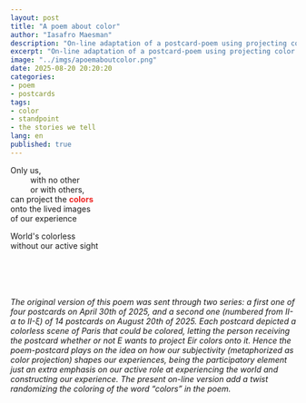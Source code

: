 ```yaml
---
layout: post
title: "A poem about color"
author: "Iasafro Maesman"
description: "On-line adaptation of a postcard-poem using projecting color as a metaphor of our active role in shaping our experiences."
excerpt: "On-line adaptation of a postcard-poem using projecting color as a metaphor of our active role in shaping our experiences."
image: "../imgs/apoemaboutcolor.png"
date: 2025-08-20 20:20:20
categories:
- poem
- postcards
tags:
- color
- standpoint
- the stories we tell
lang: en
published: true
---
```


<p style="white-space: nowrap;"> 
Only us,<br/>
&emsp;&emsp;&ensp;with no other<br/>
&emsp;&emsp;&ensp;or with others,<br/>
can project the <span id="colors" style="font-weight: bold;color:#ee2523;" onclick="ColorChange()">colors</span><br/>
onto the lived images<br/>
of our experience
</p>
<p style="white-space: nowrap;">
World's colorless<br/>
without our active sight
</p>
<br/>
<br/>
<br/>
<br/>
<div class="jumbotron abstract" style="font-style: italic;">
The original version of this poem was sent through two series: a first one of four postcards on April 30th of 2025, and a second one (numbered from II-α to II-ξ) of 14 postcards on August 20th of 2025. Each postcard depicted a colorless scene of Paris that could be colored, letting the person receiving the postcard whether or not E wants to project Eir colors onto it. Hence the poem-postcard plays on the idea on how our subjectivity (metaphorized as <i>color projection</i>) shapes our experiences, being the participatory element just an extra emphasis on our active role at experiencing the world and constructing our experience. The present on-line version add a twist randomizing the coloring of the word &ldquo;colors&rdquo; in the poem.
</div>
<script type="text/javascript">
<!--
function ColorChange() {
  document.getElementById("colors").style.color="rgb(" + Math.round(Math.random() * 255) + "," + Math.round(Math.random() * 255)
                + "," + Math.round(Math.random() * 255) + ")";
}

window.onload = ColorChange;
//-->
</script>
